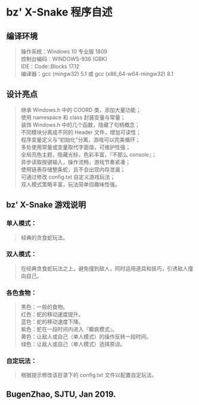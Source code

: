# bz' X-Snake 程序自述
## 编译环境
>操作系统：Windows 10 专业版 1809  
控制台编码：WINDOWS-936 (GBK)  
IDE：Code::Blocks 17.12  
编译器：gcc (mingw32) 5.1 或 gcc (x86_64-w64-mingw32) 8.1  

## 设计亮点
>继承 Windows.h 中的 COORD 类，添加大量功能；  
使用 namespace 和 class 封装变量与常量；  
装饰 Windows.h 中的几个函数，隐藏了句柄概念；  
不同模块分离成不同的 Header 文件，增加可读性；  
程序变量定义与“初始化”分离，游戏可以完美循环；  
多处使用常量或变量取代字面值，可维护性强；  
全局亮色主题，隐藏光标，色彩丰富，『不那么 console』；  
异步读取按键输入，操作流畅，游戏节奏紧凑；  
使用链表存储整条蛇，且不会出现内存泄漏；  
可通过修改 config.txt 自定义游戏玩法；  
双人模式策略丰富，玩法简单但趣味性强。

## bz' X-Snake 游戏说明
### 单人模式：
>经典的贪食蛇玩法。  
### 双人模式：
>在经典贪食蛇玩法之上，避免撞到敌人，同时运用道具和技巧，引诱敌人撞向自己。
### 各色食物：
>黑色：一般的食物。  
红色：蛇的移动速度提升。  
蓝色：蛇的移动速度下降。  
紫色：蛇在一段时间内进入『癫疯模式』。  
黄色：让敌人或自己（单人模式）的操作反转一段时间。  
绿色：让敌人或自己（单人模式）选择原谅。
### 自定玩法：
>根据提示修改该目录下的 config.txt 文件以配置自定玩法。
    
## BugenZhao, SJTU, Jan 2019.
